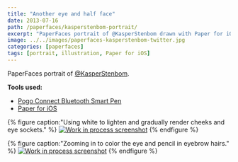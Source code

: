 ```yaml
---
title: "Another eye and half face"
date: 2013-07-16
path: /paperfaces/kasperstenbom-portrait/
excerpt: "PaperFaces portrait of @KasperStenbom drawn with Paper for iOS on an iPad."
image: ../../images/paperfaces-kasperstenbom-twitter.jpg
categories: [paperfaces]
tags: [portrait, illustration, Paper for iOS]
---
```


PaperFaces portrait of [@KasperStenbom](https://twitter.com/KasperStenbom).

**Tools used:**

- [Pogo Connect Bluetooth Smart Pen](https://www.amazon.com/gp/product/B009K448L4/ref=as_li_ss_tl?ie=UTF8&camp=1789&creative=390957&creativeASIN=B009K448L4&linkCode=as2&tag=mademist-20)
- [Paper for iOS](https://paper.bywetransfer.com/)

{% figure caption:"Using white to lighten and gradually render cheeks and eye sockets." %}
[![Work in process screenshot](../../images/paperfaces-kasperstenbom-process-1-600.jpg)](../../images/paperfaces-kasperstenbom-process-1-lg.jpg)
{% endfigure %}

{% figure caption:"Zooming in to color the eye and pencil in eyebrow hairs." %}
[![Work in process screenshot](../../images/paperfaces-kasperstenbom-process-2-600.jpg)](../../images/paperfaces-kasperstenbom-process-2-lg.jpg)
{% endfigure %}
